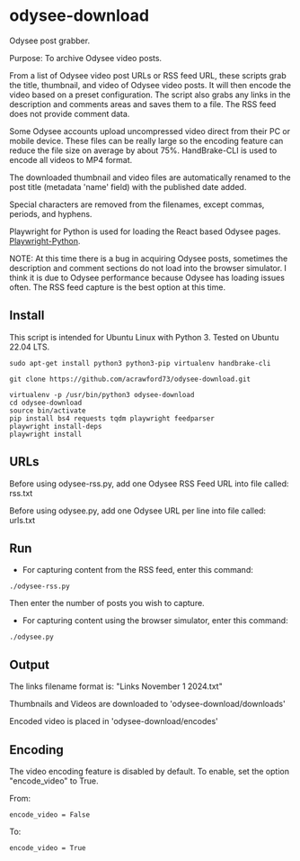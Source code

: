 # odysee-download
Odysee post grabber.

Purpose: To archive Odysee video posts.

From a list of Odysee video post URLs or RSS feed URL, these scripts grab the title, thumbnail, and video of Odysee video posts. It will then encode the video based on a preset configuration. The script also grabs any links in the description and comments areas and saves them to a file. The RSS feed does not provide comment data.

Some Odysee accounts upload uncompressed video direct from their PC or mobile device. These files can be really large so the encoding feature can reduce the file size on average by about 75%. HandBrake-CLI is used to encode all videos to MP4 format.

The downloaded thumbnail and video files are automatically renamed to the post title (metadata 'name' field) with the published date added. 

Special characters are removed from the filenames, except commas, periods, and hyphens.

Playwright for Python is used for loading the React based Odysee pages. [Playwright-Python](https://github.com/microsoft/playwright-python).

NOTE: At this time there is a bug in acquiring Odysee posts, sometimes the description and comment sections do not load into the browser simulator. I think it is due to Odysee performance because Odysee has loading issues often. The RSS feed capture is the best option at this time.

## Install

This script is intended for Ubuntu Linux with Python 3. Tested on Ubuntu 22.04 LTS.

```code
sudo apt-get install python3 python3-pip virtualenv handbrake-cli

git clone https://github.com/acrawford73/odysee-download.git

virtualenv -p /usr/bin/python3 odysee-download
cd odysee-download
source bin/activate
pip install bs4 requests tqdm playwright feedparser
playwright install-deps
playwright install
```

## URLs

Before using odysee-rss.py, add one Odysee RSS Feed URL into file called: rss.txt

Before using odysee.py, add one Odysee URL per line into file called: urls.txt

## Run

- For capturing content from the RSS feed, enter this command:

```code
./odysee-rss.py
```
Then enter the number of posts you wish to capture.

- For capturing content using the browser simulator, enter this command:

```code
./odysee.py
```

## Output

The links filename format is: "Links November 1 2024.txt"

Thumbnails and Videos are downloaded to 'odysee-download/downloads'

Encoded video is placed in 'odysee-download/encodes'

## Encoding

The video encoding feature is disabled by default. To enable, set the option "encode_video" to True.

From:

```code
encode_video = False
```

To:

```code
encode_video = True
```
